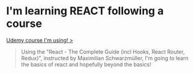 # I'm learning REACT following a course
[Udemy course I'm using! >](https://www.udemy.com/course/react-the-complete-guide-incl-redux/)
> Using the "React - The Complete Guide (incl Hooks, React Router, Redux)", instructed by Maximilian Schwarzmüller, I'm going to learn the basics of react and hopefully beyond the basics!

